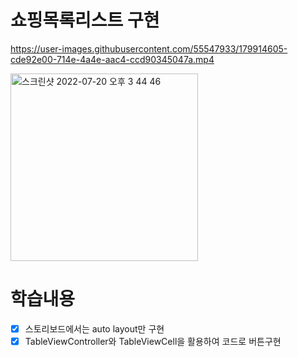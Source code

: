 # 쇼핑목록리스트 구현 


https://user-images.githubusercontent.com/55547933/179914605-cde92e00-714e-4a4e-aac4-ccd90345047a.mp4

<img width="300" alt="스크린샷 2022-07-20 오후 3 44 46" src="https://user-images.githubusercontent.com/55547933/179915297-08d3591e-dec9-49ae-9224-53f46fbf3a27.png">


# 학습내용

- [x] 스토리보드에서는 auto layout만 구현
- [x] TableViewController와 TableViewCell을 활용하여 코드로 버튼구현 
